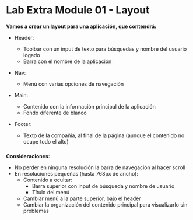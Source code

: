 # Lab Extra Module 01 - Layout

**Vamos a crear un layout para una aplicación, que contendrá:**

- Header:

  - Toolbar con un input de texto para búsquedas y nombre del usuario logado
  - Barra con el nombre de la aplicación

- Nav:

  - Menú con varias opciones de navegación

- Main:

  - Contenido con la información principal de la aplicación
  - Fondo diferente de blanco

- Footer:
  - Texto de la compañía, al final de la página (aunque el contenido no ocupe todo el alto)

###
**Consideraciones:**

- No perder en ninguna resolución la barra de navegación al hacer scroll
- En resoluciones pequeñas (hasta 768px de ancho):
  - Contenido a ocultar:
    - Barra superior con input de búsqueda y nombre de usuario
    - Título del menú
  - Cambiar menú a la parte superior, bajo el header
  - Cambiar la organización del contenido principal para visualizarlo sin problemas
